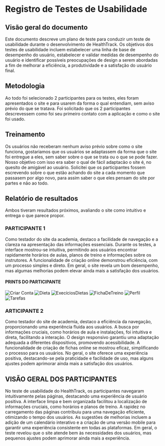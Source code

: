 # Registro de Testes de Usabilidade

## Visão geral do documento

Este documento descreve um plano de teste para conduzir um teste de usabilidade durante o desenvolvimento de HealthTrack. Os objetivos dos testes de usabilidade incluem estabelecer uma linha de base de desempenho do usuário, estabelecer e validar medidas de desempenho do usuário e identificar possíveis preocupações de design a serem abordadas a fim de melhorar a eficiência, a produtividade e a satisfação do usuário final.

## Metodologia

  Ao todo foi selecionado 2 participantes para os testes, eles foram apresentados o site e para usarem da forma o qual entendiam, sem aviso prévio do que se tratava.
  Foi solicitado que os 2 participantes descrevessem como foi seu primeiro contato com a aplicação e como o site foi usado.

## Treinamento

   Os usuários não receberam nenhum aviso prévio sobre como o site funciona, gostariamos que os usuários se adaptassem da forma que o site foi entregue a eles, sem saber sobre o que se trata ou o que se pode fazer. Nosso objetivo com isso era saber o qual de fácil adaptacão o site é, no quesito de amigável ao usuário.  Solicitei que os participantes fossem escrevendo sobre o que estão achando do site a cada momento que passasem por algo novo, para assim saber o que eles pensam do site por partes e não ao todo.

## Relatório de resultados

  Ambos tiveram resultados próximos, avaliando o site como intuitivo e entrega o que parece propor.

### PARTICIPANTE 1

  Como testador do site da academia, destaco a facilidade de navegação e a clareza na apresentação das informações essenciais. Durante os testes, a interface mostrou-se intuitiva, permitindo aos usuários encontrar rapidamente horários de aulas, planos de treino e informações sobre os instrutores. A funcionalidade de criação online demonstrou eficiência, com um processo simples e direto. Em geral, o site revela um bom desempenho, mas algumas melhorias podem elevar ainda mais a satisfação dos usuários.
  
#### PRINTS DO PARTICIPANTE

  ![Criar Conta](/img-TesteDeUsabalidade/CriatConta.jpg)
  ![Dieta](/img-Teste%20de%20Usabalidade/dieta.jpg)
  ![ExecíciosDietas](/img-Teste%20de%20Usabalidade/exercicios%20dieta%20videos.jpg)
  ![FichaDeTreino](/img-Teste%20de%20Usabalidade/ficha%20de%20treino.jpg)
  ![Perfil](/img-Teste%20de%20Usabalidade/perfil.jpg)
  ![Tarefas](/img-Teste%20de%20Usabalidade/tarefas.jpg)

### ARTICIPANTE 2

  Como testador do site de academia, destaco a eficiência da navegação, proporcionando uma experiência fluida aos usuários. A busca por informações cruciais, como horários de aula e instalações, foi intuitiva e direta, facilitando a interação. O design responsivo garantiu uma adaptação adequada a diferentes dispositivos, promovendo acessibilidade. A funcionalidade de criação de fichas online se mostrou eficaz, simplificando o processo para os usuários. No geral, o site oferece uma experiência positiva, destacando-se pela praticidade e facilidade de uso, mas alguns ajustes podem aprimorar ainda mais a satisfação dos usuários.

## VISÃO GERAL DOS PARTICIPANTES

  No teste de usabilidade do HealthTrack, os participantes navegaram intuitivamente pelas páginas, destacando uma experiência de usuário positiva. A interface limpa e bem organizada facilitou a localização de informações cruciais, como horários e planos de treino. A rapidez no carregamento das páginas contribuiu para uma navegação eficiente, otimizando o tempo dos usuários. As sugestões de melhorias incluem a adição de um calendário interativo e a criação de uma versão mobile para garantir uma experiência consistente em todas as plataformas. Em geral, o teste revelou que o site atende bem às necessidades dos usuários, mas pequenos ajustes podem aprimorar ainda mais a experiência.
